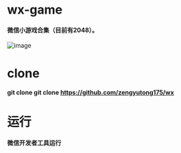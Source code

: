 # wx-game
  #### 微信小游戏合集（目前有2048）。
 ![image](https://github.com/ButBueatiful/dotvim/raw/master/screenshots/vim-screenshot.jpg)
# clone 
  #### git clone  git clone https://github.com/zengyutong175/wx
# 运行
#### 微信开发者工具运行

